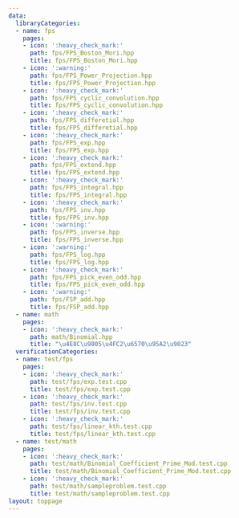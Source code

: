 ```yaml
---
data:
  libraryCategories:
  - name: fps
    pages:
    - icon: ':heavy_check_mark:'
      path: fps/FPS_Boston_Mori.hpp
      title: fps/FPS_Boston_Mori.hpp
    - icon: ':warning:'
      path: fps/FPS_Power_Projection.hpp
      title: fps/FPS_Power_Projection.hpp
    - icon: ':heavy_check_mark:'
      path: fps/FPS_cyclic_convolution.hpp
      title: fps/FPS_cyclic_convolution.hpp
    - icon: ':heavy_check_mark:'
      path: fps/FPS_differetial.hpp
      title: fps/FPS_differetial.hpp
    - icon: ':heavy_check_mark:'
      path: fps/FPS_exp.hpp
      title: fps/FPS_exp.hpp
    - icon: ':heavy_check_mark:'
      path: fps/FPS_extend.hpp
      title: fps/FPS_extend.hpp
    - icon: ':heavy_check_mark:'
      path: fps/FPS_integral.hpp
      title: fps/FPS_integral.hpp
    - icon: ':heavy_check_mark:'
      path: fps/FPS_inv.hpp
      title: fps/FPS_inv.hpp
    - icon: ':warning:'
      path: fps/FPS_inverse.hpp
      title: fps/FPS_inverse.hpp
    - icon: ':warning:'
      path: fps/FPS_log.hpp
      title: fps/FPS_log.hpp
    - icon: ':heavy_check_mark:'
      path: fps/FPS_pick_even_odd.hpp
      title: fps/FPS_pick_even_odd.hpp
    - icon: ':warning:'
      path: fps/FSP_add.hpp
      title: fps/FSP_add.hpp
  - name: math
    pages:
    - icon: ':heavy_check_mark:'
      path: math/Binomial.hpp
      title: "\u4E8C\u9805\u4FC2\u6570\u95A2\u9023"
  verificationCategories:
  - name: test/fps
    pages:
    - icon: ':heavy_check_mark:'
      path: test/fps/exp.test.cpp
      title: test/fps/exp.test.cpp
    - icon: ':heavy_check_mark:'
      path: test/fps/inv.test.cpp
      title: test/fps/inv.test.cpp
    - icon: ':heavy_check_mark:'
      path: test/fps/linear_kth.test.cpp
      title: test/fps/linear_kth.test.cpp
  - name: test/math
    pages:
    - icon: ':heavy_check_mark:'
      path: test/math/Binomial_Coefficient_Prime_Mod.test.cpp
      title: test/math/Binomial_Coefficient_Prime_Mod.test.cpp
    - icon: ':heavy_check_mark:'
      path: test/math/sampleproblem.test.cpp
      title: test/math/sampleproblem.test.cpp
layout: toppage
---
```

